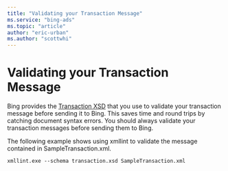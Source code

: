 ```yaml
---
title: "Validating your Transaction Message"
ms.service: "bing-ads"
ms.topic: "article"
author: "eric-urban"
ms.author: "scottwhi"
---
```

# Validating your Transaction Message
Bing provides the [Transaction XSD](https://bhacstatic.blob.core.windows.net/schemas/transaction.xsd) that you use to validate your transaction message before sending it to Bing. This saves time and round trips by catching document syntax errors. You should always validate your transaction messages before sending them to Bing.

The following example shows using xmllint to validate the message contained in SampleTransaction.xml.

```
xmllint.exe --schema transaction.xsd SampleTransaction.xml
```
